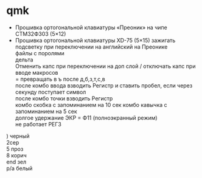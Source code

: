 # qmk
- Прошивка ортогональной клавиатуры «Преоник» на чипе СТМ32Ф303 (5×12)
- Прошивка ортогональной клавиатуры XD-75 (5×15)
зажигать подсветку при переключении на английский на Преонике  
файлы с поролями  
дельта  
Отменить капс при переключении на доп слой / отключать капс при вводе макросов  
= превращать в ъ после д,б,з,т,с,в  
после комбо ввода взводить Регистр и ставить пробел, если через секунду поступает символ  
после комбо точки взводить Регистр  
комбо скобка с запоминанием на 10 сек 
комбо кавычка с запоминанием на 5 сек  
долгое удержание ЭКР = Ф11 (полноэкранный режим)  
не работает РЕГ3  


) черный  
2сер  
5 проз  
8 корич  
end зел  
р/а белый  
